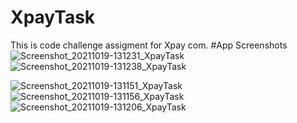# XpayTask
 This is code challenge assigment for Xpay com.
 #App Screenshots
![Screenshot_20211019-131231_XpayTask](https://user-images.githubusercontent.com/38221402/137899731-ca96ef68-7d50-4f6f-9cf5-ad7811bd7b96.jpg)
![Screenshot_20211019-131238_XpayTask](https://user-images.githubusercontent.com/38221402/137899737-fad128ab-ed17-40c2-a9a4-54b018182759.jpg)

![Screenshot_20211019-131151_XpayTask](https://user-images.githubusercontent.com/38221402/137899669-42d35f0a-8181-4e92-ab71-52b922e4fa32.jpg)
![Screenshot_20211019-131156_XpayTask](https://user-images.githubusercontent.com/38221402/137899710-9c131866-0a95-4b0a-b89a-3cdb59154ab5.jpg)
![Screenshot_20211019-131206_XpayTask](https://user-images.githubusercontent.com/38221402/137899725-d5cbfd1c-9004-43fb-9007-9a6cd2deb892.jpg)
